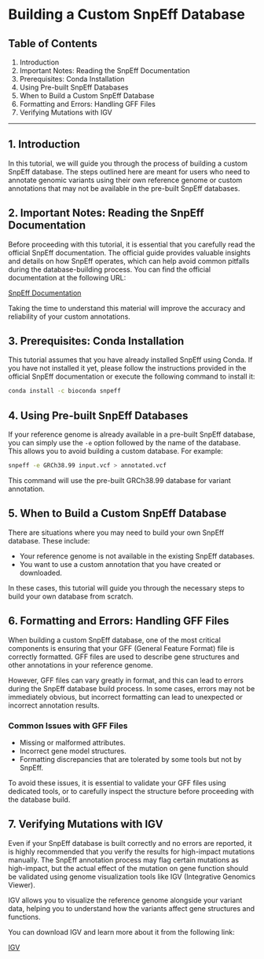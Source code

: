 # Building a Custom SnpEff Database

## Table of Contents
1. Introduction
2. Important Notes: Reading the SnpEff Documentation
3. Prerequisites: Conda Installation
4. Using Pre-built SnpEff Databases
5. When to Build a Custom SnpEff Database
6. Formatting and Errors: Handling GFF Files
7. Verifying Mutations with IGV

---

## 1. Introduction

In this tutorial, we will guide you through the process of building a custom SnpEff database. The steps outlined here are meant for users who need to annotate genomic variants using their own reference genome or custom annotations that may not be available in the pre-built SnpEff databases.

## 2. Important Notes: Reading the SnpEff Documentation

Before proceeding with this tutorial, it is essential that you carefully read the official SnpEff documentation. The official guide provides valuable insights and details on how SnpEff operates, which can help avoid common pitfalls during the database-building process. You can find the official documentation at the following URL:

[SnpEff Documentation](https://pcingola.github.io/SnpEff/snpeff/introduction/)

Taking the time to understand this material will improve the accuracy and reliability of your custom annotations.

## 3. Prerequisites: Conda Installation

This tutorial assumes that you have already installed SnpEff using Conda. If you have not installed it yet, please follow the instructions provided in the official SnpEff documentation or execute the following command to install it:

```bash
conda install -c bioconda snpeff
```

## 4. Using Pre-built SnpEff Databases

If your reference genome is already available in a pre-built SnpEff database, you can simply use the `-e` option followed by the name of the database. This allows you to avoid building a custom database. For example:

```bash
snpeff -e GRCh38.99 input.vcf > annotated.vcf
```

This command will use the pre-built GRCh38.99 database for variant annotation.

## 5. When to Build a Custom SnpEff Database

There are situations where you may need to build your own SnpEff database. These include:

- Your reference genome is not available in the existing SnpEff databases.
- You want to use a custom annotation that you have created or downloaded.

In these cases, this tutorial will guide you through the necessary steps to build your own database from scratch.

## 6. Formatting and Errors: Handling GFF Files

When building a custom SnpEff database, one of the most critical components is ensuring that your GFF (General Feature Format) file is correctly formatted. GFF files are used to describe gene structures and other annotations in your reference genome.

However, GFF files can vary greatly in format, and this can lead to errors during the SnpEff database build process. In some cases, errors may not be immediately obvious, but incorrect formatting can lead to unexpected or incorrect annotation results.

### Common Issues with GFF Files

- Missing or malformed attributes.
- Incorrect gene model structures.
- Formatting discrepancies that are tolerated by some tools but not by SnpEff.

To avoid these issues, it is essential to validate your GFF files using dedicated tools, or to carefully inspect the structure before proceeding with the database build.

## 7. Verifying Mutations with IGV

Even if your SnpEff database is built correctly and no errors are reported, it is highly recommended that you verify the results for high-impact mutations manually. The SnpEff annotation process may flag certain mutations as high-impact, but the actual effect of the mutation on gene function should be validated using genome visualization tools like IGV (Integrative Genomics Viewer).

IGV allows you to visualize the reference genome alongside your variant data, helping you to understand how the variants affect gene structures and functions.

You can download IGV and learn more about it from the following link:

[IGV](https://igv.org)
